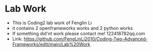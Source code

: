 # Lab Work
* This is Coding2 lab work of Fenglin Li
* it contains 2 openframeworks works and 2 python works
* If something did'nt work please contact me! 122418782qq.com
* Link: https://github.com/FengLinLi2010/Coding-Two-Advanced-Frameworks/edit/main/Lab%20Work
